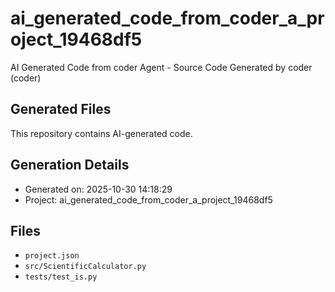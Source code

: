 # ai_generated_code_from_coder_a_project_19468df5

AI Generated Code from coder Agent - Source Code Generated by coder (coder)

## Generated Files

This repository contains AI-generated code.

## Generation Details
- Generated on: 2025-10-30 14:18:29
- Project: ai_generated_code_from_coder_a_project_19468df5

## Files
- `project.json`
- `src/ScientificCalculator.py`
- `tests/test_is.py`
